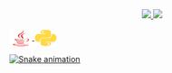 


<div align="center">
  <a href="https://github.com/monicacsz">
  <img height="180em" src="https://github-readme-stats.vercel.app/api?username=monicacsz&show_icons=true&theme=tokyonight&include_all_commits=true&count_private=true"/>
  <img height="180em" src="https://github-readme-stats.vercel.app/api/top-langs/?username=monicacsz&layout=compact&langs_count=7&theme=tokyonight"/>
</div>
<div style="display: inline_block"><br>
  <img align="center" alt="Monica-Java" height="30" width="40" src="https://raw.githubusercontent.com/devicons/devicon/master/icons/java/java-plain.svg">
   <img align="center" alt="Monica-Python" height="30" width="40" src="https://raw.githubusercontent.com/devicons/devicon/master/icons/python/python-plain.svg">
  </div>
  
  ![Snake animation](https://github.com/monicacsz/monicacsz/blob/output/github-contribution-grid-snake.svg)
